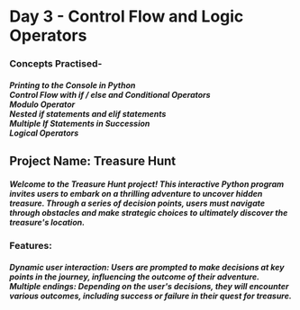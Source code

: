 <h1>Day 3 - Control Flow and Logic Operators</h1>
<h3>Concepts Practised-</h3>
<h5>Printing to the Console in Python<br>
Control Flow with if / else and Conditional Operators <br>
Modulo Operator<br>
Nested if statements and elif statements<br>
Multiple If Statements in Succession<br>
Logical Operators</h5>

<h2>Project Name: Treasure Hunt</h2>
<h5>
Welcome to the Treasure Hunt project! This interactive Python program invites users to embark on a thrilling adventure to uncover hidden treasure. Through a series of decision points, users must navigate through obstacles and make strategic choices to ultimately discover the treasure's location.</h5>

<h3>Features:</h3>
<h5>Dynamic user interaction: Users are prompted to make decisions at key points in the journey, influencing the outcome of their adventure.<br>
Multiple endings: Depending on the user's decisions, they will encounter various outcomes, including success or failure in their quest for treasure.
</h5>

